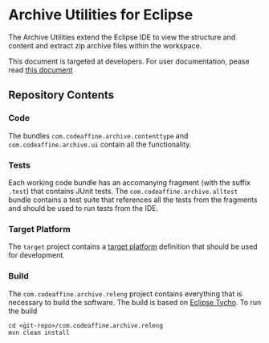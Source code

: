 # Archive Utilities for Eclipse
The Archive Utilities extend the Eclipse IDE to view the structure and content and extract zip archive files within the workspace.

This document is targeted at developers. For user documentation, pease read [this document](http://rherrmann.github.com/com.codeaffine.archive/index.html)

## Repository Contents

### Code 
The bundles `com.codeaffine.archive.contenttype` and `com.codeaffine.archive.ui` contain all the functionality.

### Tests
Each working code bundle has an accomanying fragment (with the suffix `.test`) that contains JUnit tests.
The `com.codeaffine.archive.alltest` bundle contains a test suite that references all the tests from the fragments and should be used to run tests from the IDE.

### Target Platform
The `target` project contains a [target platform](http://help.eclipse.org/indigo/index.jsp?topic=%2Forg.eclipse.pde.doc.user%2Fconcepts%2Ftarget.htm) definition that should be used for development. 

### Build
The `com.codeaffine.archive.releng` project contains everything that is necessary to build the software. The build is based on [Eclipse Tycho](http://www.eclipse.org/tycho). To run the build

    cd <git-repo>/com.codeaffine.archive.releng
    mvn clean install

